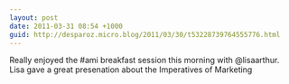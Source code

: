 ```yaml
---
layout: post
date: 2011-03-31 08:54 +1000
guid: http://desparoz.micro.blog/2011/03/30/t53228739764555776.html
---
```

Really enjoyed the #ami breakfast session this morning with @lisaarthur. Lisa gave a great presenation about the Imperatives of Marketing
